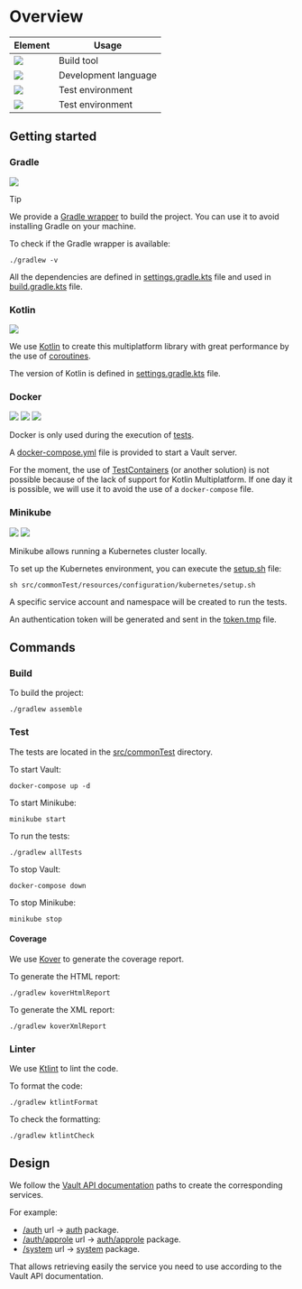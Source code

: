 # Overview

| Element                                                                       | Usage                |
|-------------------------------------------------------------------------------|----------------------|
| [![](https://img.shields.io/badge/Gradle-blue?logo=gradle)](#gradle)          | Build tool           |
| [![](https://img.shields.io/badge/Kotlin-orange?logo=kotlin)](#kotlin)        | Development language |
| [![](https://img.shields.io/badge/Docker-blue?logo=docker)](#docker)          | Test environment     |
| [![](https://img.shields.io/badge/Minikube-white?logo=kubernetes)](#minikube) | Test environment     |

## Getting started

### Gradle

![](https://img.shields.io/badge/require-black)

> [!TIP]
> We provide a [Gradle wrapper](gradlew) to build the project.
> You can use it to avoid installing Gradle on your machine.

To check if the Gradle wrapper is available:

```shell
./gradlew -v
```

All the dependencies are defined in [settings.gradle.kts](settings.gradle.kts) file and used
in [build.gradle.kts](build.gradle.kts) file.

### Kotlin

![](https://img.shields.io/badge/require-black)

We use [Kotlin](https://kotlinlang.org/) to create this multiplatform library with great performance by the use
of [coroutines](https://kotlinlang.org/docs/coroutines-overview.html).

The version of Kotlin is defined in [settings.gradle.kts](settings.gradle.kts) file.

### Docker

![](https://img.shields.io/badge/optional-black)
[![](https://img.shields.io/badge/docker-install-blue?logo=docker)](https://www.docker.com/)
[![](https://img.shields.io/badge/docker--compose-install-blue?logo=docker)](https://docs.docker.com/compose/)

Docker is only used during the execution of [tests](src/commonTest).

A [docker-compose.yml](docker-compose.yml) file is provided to start a Vault server.

For the moment, the use of [TestContainers](https://www.testcontainers.org/) (or another solution) is not possible
because of the lack of support for Kotlin Multiplatform.
If one day it is possible, we will use it to avoid the use of a `docker-compose` file.

### Minikube

![](https://img.shields.io/badge/optional-black)
[![](https://img.shields.io/badge/minikube-install-blue?logo=kubernetes)](https://minikube.sigs.k8s.io/docs/start/)

Minikube allows running a Kubernetes cluster locally.

To set up the Kubernetes environment,
you can execute the [setup.sh](src/commonTest/resources/configuration/kubernetes/setup.sh) file:

```shell
sh src/commonTest/resources/configuration/kubernetes/setup.sh
```

A specific service account and namespace will be created to run the tests.

An authentication token will be generated
and sent in the [token.tmp](src/commonTest/resources/configuration/kubernetes/token.tmp) file.

## Commands

### Build

To build the project:

```shell
./gradlew assemble
```

### Test

The tests are located in the [src/commonTest](src/commonTest) directory.

To start Vault:

```shell
docker-compose up -d
```

To start Minikube:

```shell
minikube start
```

To run the tests:

```shell
./gradlew allTests
```

To stop Vault:

```shell
docker-compose down
```

To stop Minikube:

```shell
minikube stop
```

#### Coverage

We use [Kover](https://github.com/Kotlin/kotlinx-kover) to generate the coverage report.

To generate the HTML report:

```shell
./gradlew koverHtmlReport
```

To generate the XML report:

```shell
./gradlew koverXmlReport
```

### Linter

We use [Ktlint](https://github.com/JLLeitschuh/ktlint-gradle) to lint the code.

To format the code:

```shell
./gradlew ktlintFormat
```

To check the formatting:

```shell
./gradlew ktlintCheck
```

## Design

We follow the [Vault API documentation](https://developer.hashicorp.com/vault/api-docs) paths to create the
corresponding services.

For example:

- [/auth](https://developer.hashicorp.com/vault/api-docs/auth)
  url -> [auth](src/commonMain/kotlin/io/github/hansanto/kault/auth) package.
- [/auth/approle](https://developer.hashicorp.com/vault/api-docs/auth/approle)
  url -> [auth/approle](src/commonMain/kotlin/io/github/hansanto/kault/auth/approle) package.
- [/system](https://developer.hashicorp.com/vault/api-docs/system)
  url -> [system](src/commonMain/kotlin/io/github/hansanto/kault/system) package.

That allows retrieving easily the service you need to use according to the Vault API documentation.
